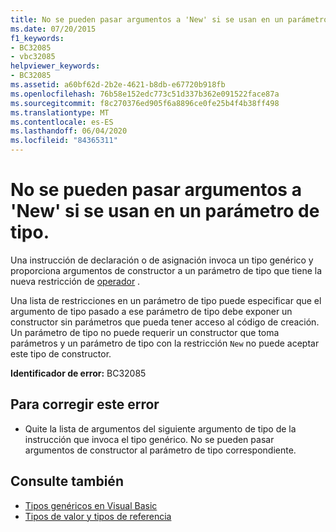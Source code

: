 ```yaml
---
title: No se pueden pasar argumentos a 'New' si se usan en un parámetro de tipo.
ms.date: 07/20/2015
f1_keywords:
- BC32085
- vbc32085
helpviewer_keywords:
- BC32085
ms.assetid: a60bf62d-2b2e-4621-b8db-e67720b918fb
ms.openlocfilehash: 76b58e152edc773c51d337b362e091522face87a
ms.sourcegitcommit: f8c270376ed905f6a8896ce0fe25b4f4b38ff498
ms.translationtype: MT
ms.contentlocale: es-ES
ms.lasthandoff: 06/04/2020
ms.locfileid: "84365311"
---
```

# <a name="arguments-cannot-be-passed-to-a-new-used-on-a-type-parameter"></a>No se pueden pasar argumentos a 'New' si se usan en un parámetro de tipo.
Una instrucción de declaración o de asignación invoca un tipo genérico y proporciona argumentos de constructor a un parámetro de tipo que tiene la nueva restricción de [operador](../language-reference/operators/new-operator.md) .  
  
 Una lista de restricciones en un parámetro de tipo puede especificar que el argumento de tipo pasado a ese parámetro de tipo debe exponer un constructor sin parámetros que pueda tener acceso al código de creación. Un parámetro de tipo no puede requerir un constructor que toma parámetros y un parámetro de tipo con la restricción `New` no puede aceptar este tipo de constructor.  
  
 **Identificador de error:** BC32085  
  
## <a name="to-correct-this-error"></a>Para corregir este error  
  
- Quite la lista de argumentos del siguiente argumento de tipo de la instrucción que invoca el tipo genérico. No se pueden pasar argumentos de constructor al parámetro de tipo correspondiente.  
  
## <a name="see-also"></a>Consulte también

- [Tipos genéricos en Visual Basic](../programming-guide/language-features/data-types/generic-types.md)
- [Tipos de valor y tipos de referencia](../programming-guide/language-features/data-types/value-types-and-reference-types.md)
